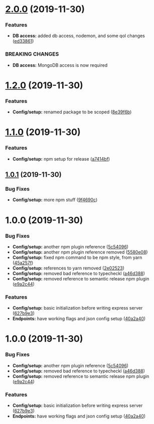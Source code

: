 # [2.0.0](https://github.com/3ZsForInsomnia/flagger/compare/v1.2.0...v2.0.0) (2019-11-30)

### Features

- **DB access:** added db access, nodemon, and some qol changes ([ed33861](https://github.com/3ZsForInsomnia/flagger/commit/ed338613f9f88eb26575befb3f303011d2e184bb))

### BREAKING CHANGES

- **DB access:** MongoDB access is now required

# [1.2.0](https://github.com/3ZsForInsomnia/flagger/compare/v1.1.0...v1.2.0) (2019-11-30)

### Features

- **Config/setup:** renamed package to be scoped ([8e39f6b](https://github.com/3ZsForInsomnia/flagger/commit/8e39f6b604e94bcc5f02808c19a32696a0d66666))

# [1.1.0](https://github.com/3ZsForInsomnia/flagger/compare/v1.0.1...v1.1.0) (2019-11-30)

### Features

- **Config/setup:** npm setup for release ([a7414bf](https://github.com/3ZsForInsomnia/flagger/commit/a7414bfc69bed44f4fcbdd0ce36047b5e2ffa28f))

## [1.0.1](https://github.com/3ZsForInsomnia/flagger/compare/v1.0.0...v1.0.1) (2019-11-30)

### Bug Fixes

- **Config/setup:** more npm stuff ([9f4690c](https://github.com/3ZsForInsomnia/flagger/commit/9f4690c6a04785648edbda5069c695b7c86a96ee))

# 1.0.0 (2019-11-30)

### Bug Fixes

- **Config/setup:** another npm plugin reference ([5c54096](https://github.com/3ZsForInsomnia/flagger/commit/5c54096cf3e22907f1ae47a93b366faa3182071f))
- **Config/setup:** another npm plugin reference removed ([5580e08](https://github.com/3ZsForInsomnia/flagger/commit/5580e0867377efc2012ecd399f3a68440156ceca))
- **Config/setup:** fixed npm command to be npm style, from yarn ([45a257f](https://github.com/3ZsForInsomnia/flagger/commit/45a257ff71dc1395d40fac364fc2933fe733ff41))
- **Config/setup:** references to yarn removed ([2e02523](https://github.com/3ZsForInsomnia/flagger/commit/2e02523f118619c59566c36fc3ef66af264156ba))
- **Config/setup:** removed bad reference to typecheckl ([a46d388](https://github.com/3ZsForInsomnia/flagger/commit/a46d388dc672fbebf88bd836ca12ecb14636ff8b))
- **Config/setup:** removed reference to semantic release npm plugin ([e9a2c44](https://github.com/3ZsForInsomnia/flagger/commit/e9a2c449eccdb7d840d920f8761a0e9105bdb1f5))

### Features

- **Config/setup:** basic initialization before writing express server ([627b9e3](https://github.com/3ZsForInsomnia/flagger/commit/627b9e3c61f5851f64507f06adfb6845a9e2faf1))
- **Endpoints:** have working flags and json config setup ([40a2a40](https://github.com/3ZsForInsomnia/flagger/commit/40a2a4049dedd1abf7cec9225b779705d900d85e))

# 1.0.0 (2019-11-30)

### Bug Fixes

- **Config/setup:** another npm plugin reference ([5c54096](https://github.com/3ZsForInsomnia/flagger/commit/5c54096cf3e22907f1ae47a93b366faa3182071f))
- **Config/setup:** removed bad reference to typecheckl ([a46d388](https://github.com/3ZsForInsomnia/flagger/commit/a46d388dc672fbebf88bd836ca12ecb14636ff8b))
- **Config/setup:** removed reference to semantic release npm plugin ([e9a2c44](https://github.com/3ZsForInsomnia/flagger/commit/e9a2c449eccdb7d840d920f8761a0e9105bdb1f5))

### Features

- **Config/setup:** basic initialization before writing express server ([627b9e3](https://github.com/3ZsForInsomnia/flagger/commit/627b9e3c61f5851f64507f06adfb6845a9e2faf1))
- **Endpoints:** have working flags and json config setup ([40a2a40](https://github.com/3ZsForInsomnia/flagger/commit/40a2a4049dedd1abf7cec9225b779705d900d85e))

